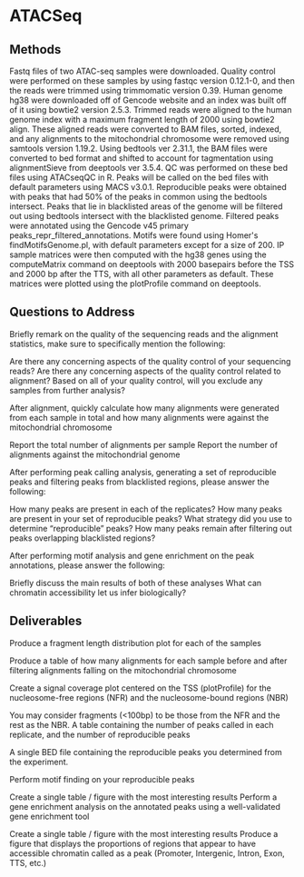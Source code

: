  # ATACSeq

## Methods

Fastq files of two ATAC-seq samples were downloaded. Quality control were performed on these samples by using 
fastqc version 0.12.1-0, and then the reads were trimmed using trimmomatic version 0.39. Human genome hg38 were downloaded 
off of Gencode website and an index was built off of it using bowtie2 version 2.5.3. 
Trimmed reads were aligned to the human genome index with a maximum fragment length of 2000 using bowtie2 align. These aligned reads were converted to BAM files, sorted, indexed, and any alignments to the mitochondrial chromosome were removed using samtools version 1.19.2. Using bedtools ver 2.31.1, the BAM files were converted to bed format and shifted to account for tagmentation using alignmentSieve from deeptools ver 3.5.4.
QC was performed on these bed files using ATACseqQC in R.
    Peaks will be called on the bed files with default parameters using MACS v3.0.1. Reproducible peaks were obtained with peaks that had 50% of the peaks in common using the 
bedtools intersect. Peaks that lie in blacklisted areas of the genome will be filtered out using bedtools intersect with the blacklisted genome. Filtered peaks were annotated using the Gencode v45 primary peaks_repr_filtered_annotations. Motifs were found using Homer's findMotifsGenome.pl, with default parameters except for a size of 200.
    IP sample matrices were then computed with the hg38 genes using the computeMatrix command on deeptools with 2000 basepairs 
before the TSS and 2000 bp after the TTS, with all other parameters as default. These matrices were plotted using the plotProfile command 
on deeptools. 




## Questions to Address
Briefly remark on the quality of the sequencing reads and the alignment statistics, make sure to specifically mention the following:

Are there any concerning aspects of the quality control of your sequencing reads?
Are there any concerning aspects of the quality control related to alignment?
Based on all of your quality control, will you exclude any samples from further analysis?

After alignment, quickly calculate how many alignments were generated from each sample in total and how many alignments were against the mitochondrial chromosome

Report the total number of alignments per sample
Report the number of alignments against the mitochondrial genome

After performing peak calling analysis, generating a set of reproducible peaks and filtering peaks from blacklisted regions, please answer the following:

How many peaks are present in each of the replicates?
How many peaks are present in your set of reproducible peaks? What strategy did you use to determine “reproducible” peaks?
How many peaks remain after filtering out peaks overlapping blacklisted regions?

After performing motif analysis and gene enrichment on the peak annotations, please answer the following:

Briefly discuss the main results of both of these analyses
What can chromatin accessibility let us infer biologically?


## Deliverables
Produce a fragment length distribution plot for each of the samples

Produce a table of how many alignments for each sample before and after filtering alignments falling on the mitochondrial chromosome

Create a signal coverage plot centered on the TSS (plotProfile) for the nucleosome-free regions (NFR) and the nucleosome-bound regions (NBR)

You may consider fragments (<100bp) to be those from the NFR and the rest as the NBR.
A table containing the number of peaks called in each replicate, and the number of reproducible peaks

A single BED file containing the reproducible peaks you determined from the experiment.

Perform motif finding on your reproducible peaks

Create a single table / figure with the most interesting results
Perform a gene enrichment analysis on the annotated peaks using a well-validated gene enrichment tool

Create a single table / figure with the most interesting results
Produce a figure that displays the proportions of regions that appear to have accessible chromatin called as a peak (Promoter, Intergenic, Intron, Exon, TTS, etc.)
